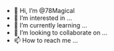 - 👋 Hi, I’m @78Magical
- 👀 I’m interested in ...
- 🌱 I’m currently learning ...
- 💞️ I’m looking to collaborate on ...
- 📫 How to reach me ...

<!---
78Magical/78Magical is a ✨ special ✨ repository because its `README.md` (this file) appears on your GitHub profile.
You can click the Preview link to take a look at your changes.
--->
